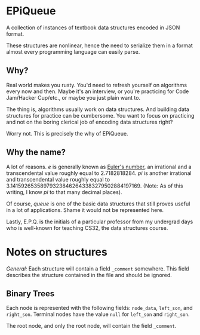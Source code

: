 # EPiQueue
A collection of instances of textbook data structures encoded in JSON format.

These structures are nonlinear, hence the need to serialize them in a format
almost every programming language can easily parse.

## Why?
Real world makes you rusty. You'd need to refresh yourself on algorithms every
now and then. Maybe it's an interview, or you're practicing for Code Jam/Hacker
Cup/etc., or maybe you just plain want to.

The thing is, algorithms usually work on data structures. And building data
structures for practice can be cumbersome. You want to focus on practicing and
not on the boring clerical job of encoding data structures right?

Worry not. This is precisely the why of EPiQueue.

## Why the name?
A lot of reasons. _e_ is generally known as [Euler's number](http://www.wolframalpha.com/input/?i=euler+number),
an irrational and a transcendental value roughly equal to 2.7182818284. _pi_ is
another irrational and transcendental value roughly equal to
3.141592653589793238462643383279502884197169. (Note: As of this writing, I know
_pi_ to that many decimal places).

Of course, _queue_ is one of the basic data structures that still proves useful
in a lot of applications. Shame it would not be represented here.

Lastly, E.P.Q. is the initials of a particular professor from my undergrad days
who is well-known for teaching CS32, the data structures course.

# Notes on structures
*General:* Each structure will contain a field `_comment` somewhere. This field
describes the structure contained in the file and should be ignored.

## Binary Trees
Each node is represented with the following fields: `node_data`, `left_son`, and
`right_son`. Terminal nodes have the value `null` for `left_son` and `right_son`.

The root node, and only the root node, will contain the field `_comment`.
